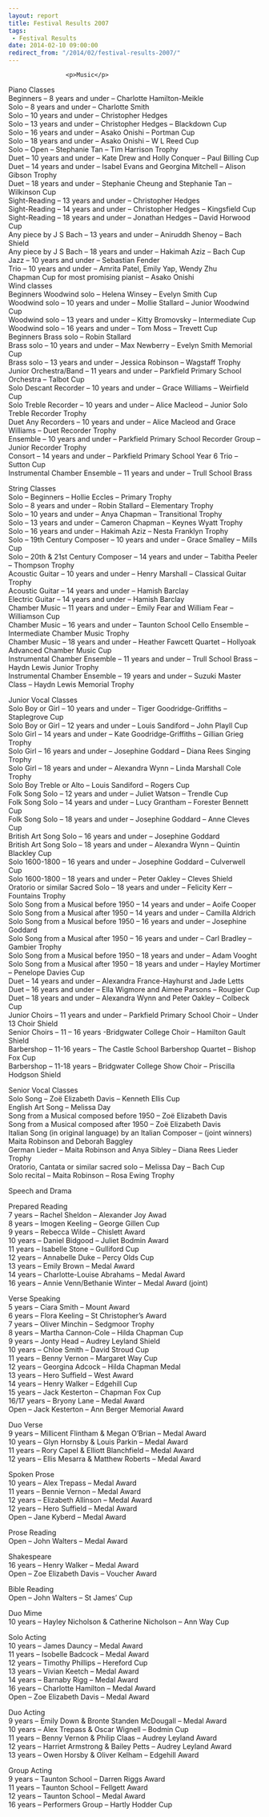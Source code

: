 ```yaml
---
layout: report
title: Festival Results 2007
tags: 
 - Festival Results
date: 2014-02-10 09:00:00
redirect_from: "/2014/02/festival-results-2007/"
---
```

<section>

                    
                    <p>Music</p>
<p>Piano Classes<br />
Beginners &#8211; 8 years and under &#8211; Charlotte Hamilton-Meikle<br />
Solo &#8211; 8 years and under &#8211; Charlotte Smith<br />
Solo &#8211; 10 years and under &#8211; Christopher Hedges<br />
Solo &#8211; 13 years and under &#8211; Christopher Hedges &#8211; Blackdown Cup<br />
Solo &#8211; 16 years and under &#8211; Asako Onishi &#8211; Portman Cup<br />
Solo &#8211; 18 years and under &#8211; Asako Onishi &#8211; W L Reed Cup<br />
Solo &#8211; Open &#8211; Stephanie Tan &#8211; Tim Harrison Trophy<br />
Duet &#8211; 10 years and under &#8211; Kate Drew and Holly Conquer &#8211; Paul Billing Cup<br />
Duet &#8211; 14 years and under – Isabel Evans and Georgina Mitchell &#8211; Alison Gibson Trophy<br />
Duet &#8211; 18 years and under &#8211; Stephanie Cheung and Stephanie Tan &#8211; Wilkinson Cup<br />
Sight-Reading &#8211; 13 years and under &#8211; Christopher Hedges<br />
Sight-Reading &#8211; 14 years and under &#8211; Christopher Hedges &#8211; Kingsfield Cup<br />
Sight-Reading &#8211; 18 years and under &#8211; Jonathan Hedges &#8211; David Horwood Cup<br />
Any piece by J S Bach &#8211; 13 years and under &#8211; Aniruddh Shenoy &#8211; Bach Shield<br />
Any piece by J S Bach &#8211; 18 years and under &#8211; Hakimah Aziz &#8211; Bach Cup<br />
Jazz &#8211; 10 years and under &#8211; Sebastian Fender<br />
Trio &#8211; 10 years and under &#8211; Amrita Patel, Emily Yap, Wendy Zhu<br />
Chapman Cup for most promising pianist &#8211; Asako Onishi<br />
Wind classes<br />
Beginners Woodwind solo &#8211; Helena Winsey &#8211; Evelyn Smith Cup<br />
Woodwind solo &#8211; 10 years and under &#8211; Mollie Stallard &#8211; Junior Woodwind Cup<br />
Woodwind solo &#8211; 13 years and under &#8211; Kitty Bromovsky &#8211; Intermediate Cup<br />
Woodwind solo &#8211; 16 years and under &#8211; Tom Moss &#8211; Trevett Cup<br />
Beginners Brass solo &#8211; Robin Stallard<br />
Brass solo &#8211; 10 years and under &#8211; Max Newberry &#8211; Evelyn Smith Memorial Cup<br />
Brass solo &#8211; 13 years and under &#8211; Jessica Robinson &#8211; Wagstaff Trophy<br />
Junior Orchestra/Band &#8211; 11 years and under &#8211; Parkfield Primary School Orchestra &#8211; Talbot Cup<br />
Solo Descant Recorder &#8211; 10 years and under &#8211; Grace Williams &#8211; Weirfield Cup<br />
Solo Treble Recorder &#8211; 10 years and under &#8211; Alice Macleod &#8211; Junior Solo Treble Recorder Trophy<br />
Duet Any Recorders &#8211; 10 years and under &#8211; Alice Macleod and Grace Williams &#8211; Duet Recorder Trophy<br />
Ensemble &#8211; 10 years and under &#8211; Parkfield Primary School Recorder Group &#8211; Junior Recorder Trophy<br />
Consort &#8211; 14 years and under &#8211; Parkfield Primary School Year 6 Trio &#8211; Sutton Cup<br />
Instrumental Chamber Ensemble &#8211; 11 years and under &#8211; Trull School Brass </p>
<p>String Classes<br />
Solo &#8211; Beginners &#8211; Hollie Eccles &#8211; Primary Trophy<br />
Solo &#8211; 8 years and under &#8211; Robin Stallard &#8211; Elementary Trophy<br />
Solo &#8211; 10 years and under &#8211; Anya Chapman &#8211; Transitional Trophy<br />
Solo &#8211; 13 years and under &#8211; Cameron Chapman &#8211; Keynes Wyatt Trophy<br />
Solo &#8211; 16 years and under &#8211; Hakimah Aziz &#8211; Nesta Franklyn Trophy<br />
Solo &#8211; 19th Century Composer &#8211; 10 years and under &#8211; Grace Smalley &#8211; Mills Cup<br />
Solo &#8211; 20th &#038; 21st Century Composer &#8211; 14 years and under &#8211; Tabitha Peeler &#8211; Thompson Trophy<br />
Acoustic Guitar &#8211; 10 years and under &#8211; Henry Marshall &#8211; Classical Guitar Trophy<br />
Acoustic Guitar &#8211; 14 years and under &#8211; Hamish Barclay<br />
Electric Guitar &#8211; 14 years and under &#8211; Hamish Barclay<br />
Chamber Music &#8211; 11 years and under &#8211; Emily Fear and William Fear &#8211; Williamson Cup<br />
Chamber Music &#8211; 16 years and under &#8211; Taunton School Cello Ensemble &#8211; Intermediate Chamber Music Trophy<br />
Chamber Music &#8211; 18 years and under &#8211; Heather Fawcett Quartet &#8211; Hollyoak Advanced Chamber Music Cup<br />
Instrumental Chamber Ensemble &#8211; 11 years and under &#8211; Trull School Brass &#8211; Haydn Lewis Junior Trophy<br />
Instrumental Chamber Ensemble &#8211; 19 years and under &#8211; Suzuki Master Class &#8211; Haydn Lewis Memorial Trophy</p>
<p>Junior Vocal Classes<br />
Solo Boy or Girl &#8211; 10 years and under &#8211; Tiger Goodridge-Griffiths &#8211; Staplegrove Cup<br />
Solo Boy or Girl &#8211; 12 years and under &#8211; Louis Sandiford &#8211; John Playll Cup<br />
Solo Girl &#8211; 14 years and under &#8211; Kate Goodridge-Griffiths &#8211; Gillian Grieg Trophy<br />
Solo Girl &#8211; 16 years and under &#8211; Josephine Goddard &#8211; Diana Rees Singing Trophy<br />
Solo Girl &#8211; 18 years and under &#8211; Alexandra Wynn &#8211; Linda Marshall Cole Trophy<br />
Solo Boy Treble or Alto &#8211; Louis Sandiford &#8211; Rogers Cup<br />
Folk Song Solo &#8211; 12 years and under &#8211; Juliet Watson &#8211; Trendle Cup<br />
Folk Song Solo &#8211; 14 years and under &#8211; Lucy Grantham &#8211; Forester Bennett Cup<br />
Folk Song Solo &#8211; 18 years and under &#8211; Josephine Goddard &#8211; Anne Cleves Cup<br />
British Art Song Solo &#8211; 16 years and under &#8211; Josephine Goddard<br />
British Art Song Solo &#8211; 18 years and under &#8211; Alexandra Wynn &#8211; Quintin Blackley Cup<br />
Solo 1600-1800 &#8211; 16 years and under &#8211; Josephine Goddard &#8211; Culverwell Cup<br />
Solo 1600-1800 &#8211; 18 years and under &#8211; Peter Oakley &#8211; Cleves Shield<br />
Oratorio or similar Sacred Solo &#8211; 18 years and under &#8211; Felicity Kerr &#8211; Fountains Trophy<br />
Solo Song from a Musical before 1950 &#8211; 14 years and under &#8211; Aoife Cooper<br />
Solo Song from a Musical after 1950 &#8211; 14 years and under &#8211; Camilla Aldrich<br />
Solo Song from a Musical before 1950 &#8211; 16 years and under &#8211; Josephine Goddard<br />
Solo Song from a Musical after 1950 &#8211; 16 years and under &#8211; Carl Bradley &#8211; Gambier Trophy<br />
Solo Song from a Musical before 1950 &#8211; 18 years and under &#8211; Adam Vooght<br />
Solo Song from a Musical after 1950 &#8211; 18 years and under &#8211; Hayley Mortimer &#8211; Penelope Davies Cup<br />
Duet &#8211; 14 years and under &#8211; Alexandra France-Hayhurst and Jade Letts<br />
Duet &#8211; 16 years and under &#8211; Ella Wigmore and Aimee Parsons &#8211; Rougier Cup<br />
Duet &#8211; 18 years and under &#8211; Alexandra Wynn and Peter Oakley &#8211; Colbeck Cup<br />
Junior Choirs &#8211; 11 years and under &#8211; Parkfield Primary School Choir &#8211; Under 13 Choir Shield<br />
Senior Choirs &#8211; 11 &#8211; 16 years -Bridgwater College Choir &#8211; Hamilton Gault Shield<br />
Barbershop &#8211; 11-16 years &#8211; The Castle School Barbershop Quartet &#8211; Bishop Fox Cup<br />
Barbershop &#8211; 11-18 years &#8211; Bridgwater College Show Choir &#8211; Priscilla Hodgson Shield</p>
<p>Senior Vocal Classes<br />
Solo Song &#8211; Zoë Elizabeth Davis &#8211; Kenneth Ellis Cup<br />
English Art Song &#8211; Melissa Day<br />
Song from a Musical composed before 1950 &#8211; Zoë Elizabeth Davis<br />
Song from a Musical composed after 1950 &#8211; Zoë Elizabeth Davis<br />
Italian Song (in original language) by an Italian Composer &#8211; (joint winners) Maita Robinson and Deborah Baggley<br />
German Lieder &#8211; Maita Robinson and Anya Sibley &#8211; Diana Rees Lieder Trophy<br />
Oratorio, Cantata or similar sacred solo &#8211; Melissa Day &#8211; Bach Cup<br />
Solo recital &#8211; Maita Robinson &#8211; Rosa Ewing Trophy</p>
<p>Speech and Drama</p>
<p>Prepared Reading<br />
7 years &#8211; Rachel Sheldon &#8211; Alexander Joy Awad<br />
8 years &#8211; Imogen Keeling &#8211; George Gillen Cup<br />
9 years &#8211; Rebecca Wilde &#8211; Chislett Award<br />
10 years &#8211; Daniel Bidgood &#8211; Juliet Bodmin Award<br />
11 years &#8211; Isabelle Stone &#8211; Gulliford Cup<br />
12 years &#8211; Annabelle Duke &#8211; Percy Olds Cup<br />
13 years &#8211; Emily Brown &#8211; Medal Award<br />
14 years &#8211; Charlotte-Louise Abrahams &#8211; Medal Award<br />
16 years &#8211; Annie Venn/Bethanie Winter &#8211; Medal Award (joint)</p>
<p>Verse Speaking<br />
5 years &#8211; Ciara Smith &#8211; Mount Award<br />
6 years &#8211; Flora Keeling &#8211; St Christopher’s Award<br />
7 years &#8211; Oliver Minchin &#8211; Sedgmoor Trophy<br />
8 years &#8211; Martha Cannon-Cole &#8211; Hilda Chapman Cup<br />
9 years &#8211; Jonty Head &#8211; Audrey Leyland Shield<br />
10 years &#8211; Chloe Smith &#8211; David Stroud Cup<br />
11 years &#8211; Benny Vernon &#8211; Margaret Way Cup<br />
12 years &#8211; Georgina Adcock &#8211; Hilda Chapman Medal<br />
13 years &#8211; Hero Suffield &#8211; West Award<br />
14 years &#8211; Henry Walker &#8211; Edgehill Cup<br />
15 years &#8211; Jack Kesterton &#8211; Chapman Fox Cup<br />
16/17 years &#8211; Bryony Lane &#8211; Medal Award<br />
Open &#8211; Jack Kesterton &#8211; Ann Berger Memorial Award</p>
<p>Duo Verse<br />
9 years &#8211; Millicent Flintham &#038; Megan O’Brian &#8211; Medal Award<br />
10 years &#8211; Glyn Hornsby &#038; Louis Parkin &#8211; Medal Award<br />
11 years &#8211; Rory Capel &#038; Elliott Blanchfield &#8211; Medal Award<br />
12 years &#8211; Ellis Mesarra &#038; Matthew Roberts &#8211; Medal Award</p>
<p>Spoken Prose<br />
10 years &#8211; Alex Trepass &#8211; Medal Award<br />
11 years &#8211; Bennie Vernon &#8211; Medal Award<br />
12 years &#8211; Elizabeth Allinson &#8211; Medal Award<br />
12 years &#8211; Hero Suffield &#8211; Medal Award<br />
Open &#8211; Jane Kyberd &#8211; Medal Award</p>
<p>Prose Reading<br />
Open &#8211; John Walters &#8211; Medal Award</p>
<p>Shakespeare<br />
16 years &#8211; Henry Walker &#8211; Medal Award<br />
Open &#8211; Zoe Elizabeth Davis &#8211; Voucher Award</p>
<p>Bible Reading<br />
Open &#8211; John Walters &#8211; St James’ Cup</p>
<p>Duo Mime<br />
10 years &#8211; Hayley Nicholson &#038; Catherine Nicholson &#8211; Ann Way Cup</p>
<p>Solo Acting<br />
10 years &#8211; James Dauncy &#8211; Medal Award<br />
11 years &#8211; Isobelle Badcock &#8211; Medal Award<br />
12 years &#8211; Timothy Phillips &#8211; Hereford Cup<br />
13 years &#8211; Vivian Keetch &#8211; Medal Award<br />
14 years &#8211; Barnaby Rigg &#8211; Medal Award<br />
16 years &#8211; Charlotte Hamilton &#8211; Medal Award<br />
Open &#8211; Zoe Elizabeth Davis &#8211; Medal Award</p>
<p>Duo Acting<br />
9 years &#8211; Emily Down &#038; Bronte Standen McDougall &#8211; Medal Award<br />
10 years &#8211; Alex Trepass &#038; Oscar Wignell &#8211; Bodmin Cup<br />
11 years &#8211; Benny Vernon &#038; Philip Claas &#8211; Audrey Leyland Award<br />
12 years &#8211; Harriet Armstrong &#038; Bailey Petts &#8211; Audrey Leyland Award<br />
13 years &#8211; Owen Horsby &#038; Oliver Kelham &#8211; Edgehill Award</p>
<p>Group Acting<br />
9 years &#8211; Taunton School &#8211; Darren Riggs Award<br />
11 years &#8211; Taunton School &#8211; Fellgett Award<br />
12 years &#8211; Taunton School &#8211; Medal Award<br />
16 years &#8211; Performers Group &#8211; Hartly Hodder Cup</p>

                
</section>
